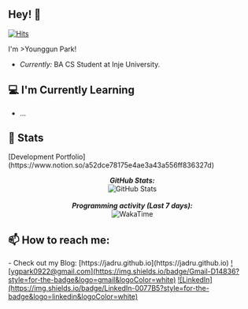 <h2>Hey! 👋</h2>

[![Hits](https://hits.seeyoufarm.com/api/count/incr/badge.svg?url=https%3A%2F%2Fgithub.com%2Fjadru&count_bg=%231D4D64&title_bg=%23000000&icon=safari.svg&icon_color=%23FFFFFF&title=hits&edge_flat=true)](https://github.com/jadru)

I'm >Younggun Park! 
- <i>Currently:</i> BA CS Student at Inje University.

<h2>💻 I'm Currently Learning</h2>

- ...

<h2>👀 Stats</h2>
[Development Portfolio](https://www.notion.so/a52dce78175e4ae3a43a556ff836327d)
<div>
  <p align="center">
  <b><em>GitHub Stats:</em></b> <br/>
    <img src="https://github-readme-streak-stats.herokuapp.com/?user=jadru" alt="GitHub Stats" /> <br/><br/>
  <b><em>Programming activity (Last 7 days):</em></b> <br/>
    <img src="https://github-readme-stats.vercel.app/api/wakatime?username=jadru" alt="WakaTime" />
  </p>
</div>

<h2>📫 How to reach me:</h2>
- Check out my Blog: [https://jadru.github.io](https://jadru.github.io)
<a href="mailto:ygpark0922@gmail.com">![ygpark0922@gmail.com](https://img.shields.io/badge/Gmail-D14836?style=for-the-badge&logo=gmail&logoColor=white)</a> <a href="https://www.linkedin.com/in/younggunii/">![LinkedIn](https://img.shields.io/badge/LinkedIn-0077B5?style=for-the-badge&logo=linkedin&logoColor=white)</a>
